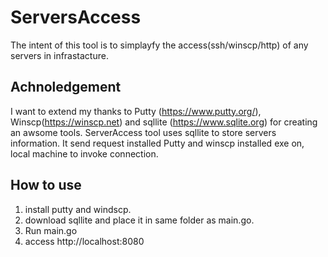 # ServersAccess
The intent of this tool is to simplayfy the access(ssh/winscp/http) of any servers in infrastacture. 

## Achnoledgement
I want to extend my thanks to Putty (https://www.putty.org/), Winscp(https://winscp.net) and sqllite (https://www.sqlite.org) for creating an awsome tools.
ServerAccess tool uses sqllite to store servers information. It send request installed Putty and winscp installed exe on, local machine to invoke connection.

## How to use
1. install putty and windscp.
2. download sqllite and place it in same folder as main.go.
3. Run main.go 
4. access http://localhost:8080
